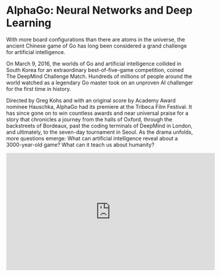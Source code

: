# AlphaGo: Neural Networks and Deep Learning

With more board configurations than there are atoms in the universe, the ancient Chinese game of Go has long been considered a grand challenge for artificial intelligence.
 
On March 9, 2016, the worlds of Go and artificial intelligence collided in South Korea for an extraordinary best-of-five-game competition, coined The DeepMind Challenge Match. Hundreds of millions of people around the world watched as a legendary Go master took on an unproven AI challenger for the first time in history.
 
Directed by Greg Kohs and with an original score by Academy Award nominee Hauschka, AlphaGo had its premiere at the Tribeca Film Festival. It has since gone on to win countless awards and near universal praise for a story that chronicles a journey from the halls of Oxford, through the backstreets of Bordeaux, past the coding terminals of DeepMind in London, and ultimately, to the seven-day tournament in Seoul. As the drama unfolds, more questions emerge: What can artificial intelligence reveal about a 3000-year-old game? What can it teach us about humanity?

<iframe width="560" height="315" src="https://www.youtube.com/embed/WXuK6gekU1Y?si=R_7kIl2inPwVWbMl" title="YouTube video player" frameborder="0" allow="accelerometer; autoplay; clipboard-write; encrypted-media; gyroscope; picture-in-picture; web-share" referrerpolicy="strict-origin-when-cross-origin" allowfullscreen></iframe>
